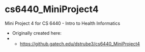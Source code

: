 # cs6440_MiniProject4
Mini Project 4 for CS 6440 - Intro to Health Informatics

* Originally created here:
* * https://github.gatech.edu/dstrube3/cs6440_MiniProject4
